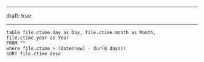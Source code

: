 ___
draft: true
___

```dataview
table file.ctime.day as Day, file.ctime.month as Month, file.ctime.year as Year 
FROM ""
where file.ctime > (date(now) - dur(8 days))
SORT file.ctime desc
```
